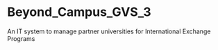 # Beyond_Campus_GVS_3
An IT system to manage partner universities for International Exchange Programs 
